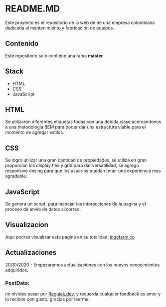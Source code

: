 
# README.MD
Este proyecto es el repositorio de la web de de una empresa colombiana dedicada al mantenimiento y fabricacion de equipos.

## Contenido
Este repositorio solo contiene una rama **master**

## Stack

* HTML
* CSS
* JavaScript

## HTML
Se utilizaron diferentes etiquetas todas con una debida clase acercandonos a una metodologia BEM para poder dar una estructura viable para el momento de agregar estilos.

## CSS
Se logro utilizar una gran cantidad de propiedades, se utiliza en gran proporcion los display flex y grid para dar versatilidad, se agrego responsive desing para que los usuarios puedan tener una experiencia mas agradable.

## JavaScript
Se genera un script, para manejar las interacciones de la pagina y el proceso de envio de datos al correo.

## Visualizacion

Aqui podras visualizar esta pagina en su totalidad, [ingefarm.co](https://www.ingefarm.co)

## Actualizaciones
20/10/2020 - Empezaremos actualizaciones con los nuevos conocimientos adquiridos.

### PostData:
no olvides pasar por  [Regniek.dev](https://www.regniek.dev), y recuerda cualquier feedback es amor y lo recibire con gusto, gracias por leerme.